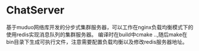 # ChatServer
基于muduo网络库开发的分步式集群服务器，可以工作在nginx负载均衡模式下的使用redis实现消息队列的集群服务器。
编译时在build中cmake ..,随后make在bin目录下生成可执行文件，注意需要配置负载均衡以及修改redis服务器地址。
